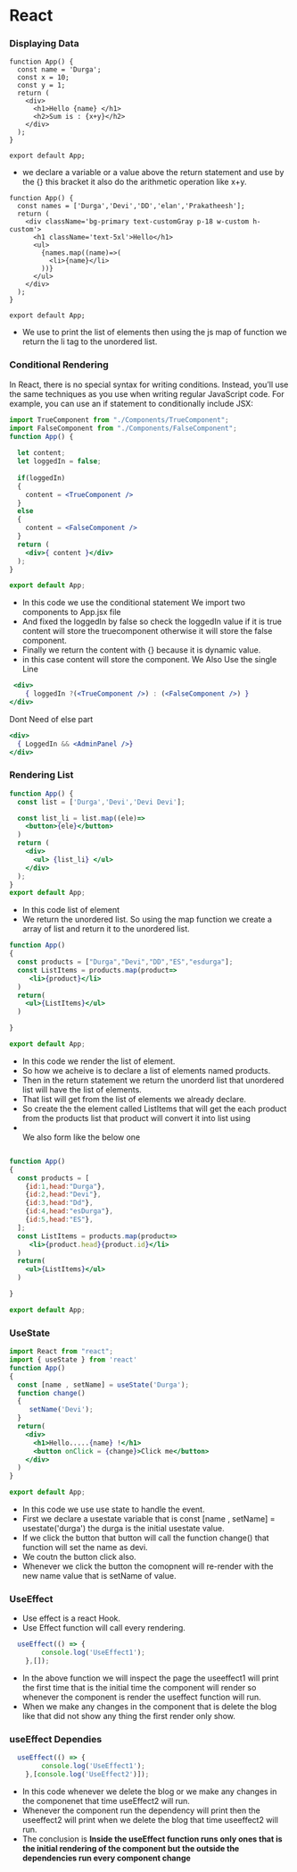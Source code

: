 # React
### Displaying Data
```react
function App() {
  const name = 'Durga';
  const x = 10;
  const y = 1;
  return (
    <div>
      <h1>Hello {name} </h1>
      <h2>Sum is : {x+y}</h2>
    </div>
  );
}

export default App;
```
- we declare a variable or a value above the return statement and use by the {} this bracket it also do the arithmetic operation like x+y.
```react
function App() {
  const names = ['Durga','Devi','DD','elan','Prakatheesh'];
  return (
    <div className='bg-primary text-customGray p-18 w-custom h-custom'>
      <h1 className='text-5xl'>Hello</h1>
      <ul>
        {names.map((name)=>(
          <li>{name}</li>
        ))}
      </ul>
    </div>
  );
}

export default App;
```
- We use to print the list of elements then using the js map of function we return the li tag to the unordered list.
### Conditional Rendering
In React, there is no special syntax for writing conditions. Instead, you’ll use the same techniques as you use when writing regular JavaScript code. For example, you can use an if statement to conditionally include JSX:
```jsx
import TrueComponent from "./Components/TrueComponent";
import FalseComponent from "./Components/FalseComponent";
function App() {
  
  let content;
  let loggedIn = false;
  
  if(loggedIn)
  {
    content = <TrueComponent />
  }
  else
  {
    content = <FalseComponent />
  }
  return (
    <div>{ content }</div>
  );
}

export default App;
```
- In this code we use the conditional statement We import two components to App.jsx file
- And fixed the loggedIn by false so check the loggedIn value if it is true content will store the truecomponent otherwise it will store the false component.
- Finally we return the content with {} because it is dynamic value.
- in this case content will store the component.
We Also Use the single Line
```jsx
 <div>
    { loggedIn ?(<TrueComponent />) : (<FalseComponent />) }
</div>
```
Dont Need of else part
```jsx
<div>
  { LoggedIn && <AdminPanel />}
</div>
```
### Rendering List
```jsx
function App() {
  const list = ['Durga','Devi','Devi Devi'];

  const list_li = list.map((ele)=>
    <button>{ele}</button>
  )
  return (
    <div>
      <ul> {list_li} </ul>
    </div>
  );
}
export default App;
```
- In this code list of element
- We return the unordered list. So using the map function we create a array of list and return it to the unordered list.
```jsx
function App()
{
  const products = ["Durga","Devi","DD","ES","esdurga"];
  const ListItems = products.map(product=>
     <li>{product}</li>
  )
  return(
    <ul>{ListItems}</ul>
  )

}

export default App;
```
- In this code we render the list of element.
- So how we acheive is to declare a list of elements named products.
- Then in the return statement we return the unorderd list that unordered list will have the list of elements.
- That list will get from the list of elements we already declare.
- So create the the element called ListItems that will get the each product from the products list that product will convert it into list using <li></li>
We also form like the below one
```jsx

function App()
{
  const products = [
    {id:1,head:"Durga"},
    {id:2,head:"Devi"},
    {id:3,head:"Dd"},
    {id:4,head:"esDurga"},
    {id:5,head:"ES"},
  ];
  const ListItems = products.map(product=>
     <li>{product.head}{product.id}</li>
  )
  return(
    <ul>{ListItems}</ul>
  )

}

export default App;
```
### UseState
```jsx
import React from "react";
import { useState } from 'react'
function App()
{
  const [name , setName] = useState('Durga');
  function change()
  {
     setName('Devi');
  }
  return(
    <div>
      <h1>Hello.....{name} !</h1>
      <button onClick = {change}>Click me</button>
    </div>
  )
}

export default App;
```
- In this code we use use state to handle the event.
- First we declare a usestate variable that is const [name , setName] = usestate('durga') the durga is the initial usestate value.
- If we click the button that button will call the function change() that function will set the name as devi.
- We coutn the button click also.
- Whenever we click the button the comopnent will re-render with the new name value that is setName of value.
### UseEffect
- Use effect is a react Hook.
- Use Effect function will call every rendering.
```jsx
  useEffect(() => {
        console.log('UseEffect1');
    },[]);
```
- In the above function we will inspect the page the useeffect1 will print the first time that is the initial time the component will render so whenever the component is render the useffect function will run.
- When we make any changes in the component that is delete the blog like that did not show any thing the first render only show.
### useEffect Dependies
```jsx
  useEffect(() => {
        console.log('UseEffect1');
    },[console.log('UseEffect2')]);
```
- In this code whenever we delete the blog or we make any changes in the componenet that time useEffect2 will run.
- Whenever the component run the dependency will print then the useeffect2 will print when we delete the blog that time useeffect2 will run.
- The conclusion is **Inside the useEffect function runs only ones that is the initial rendering of the component but the outside the dependencies run every component change** 
